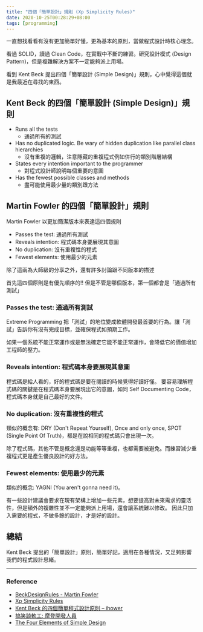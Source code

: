 ```yaml
---
title: "四個「簡單設計」規則 (Xp Simplicity Rules)"
date: 2020-10-25T00:28:29+08:00
tags: [programming]
---
```


一直想找看看有沒有更加簡單好懂，更為基本的原則，當做程式設計時核心理念。

看過 SOLID，讀過 Clean Code，在實戰中不斷的練習。研究設計模式 (Design Pattern)，但是複雜解決方案不一定能夠派上用場。

看到 Kent Beck 提出四個「簡單設計 (Simple Design)」規則，心中覺得這個就是我最近在尋找的東西。

## Kent Beck 的四個「簡單設計 (Simple Design)」規則

- Runs all the tests
    - 通過所有的測試
- Has no duplicated logic. Be wary of hidden duplication like parallel class hierarchies
    - 沒有重複的邏輯，注意隱藏的重複程式例如併行的類別階層結構
- States every intention important to the programmer
    - 對程式設計師說明每個重要的意圖
- Has the fewest possible classes and methods
    - 盡可能使用最少量的類別跟方法

## Martin Fowler 的四個「簡單設計」規則

Martin Fowler 以更加簡潔版本來表達這四個規則

- Passes the test: 通過所有測試
- Reveals intention: 程式碼本身要展現其意圖
- No duplication: 沒有重複性的程式
- Fewest elements: 使用最少的元素

除了這兩為大師級的分享之外，還有許多討論跟不同版本的描述

首先這四個原則是有優先順序的!! 但是不管是哪個版本，第一個都會是「通過所有測試」

### Passes the test: 通過所有測試

Extreme Programming 把「測試」的地位變成軟體開發最首要的行為。讓「測試」告訴你有沒有完成目標，並確保程式如預期工作。

如果一個系統不能正常運作或是無法確定它能不能正常運作，會降低它的價值增加工程師的壓力。

### Reveals intention: 程式碼本身要展現其意圖

程式碼是給人看的，好的程式碼是要在閱讀的時候覺得好讀好懂。
要容易理解程式碼的關鍵是在程式碼本身要展現出它的意圖，如同 Self Documenting Code，程式碼本身就是自己最好的文件。

### No duplication: 沒有重複性的程式

類似的概念有: DRY (Don't Repeat Yourself), Once and only once, SPOT (Single Point Of Truth)，都是在說相同的程式碼只會出現一次。

除了程式碼，其他不管是概念還是功能等等重複，也都需要被避免。而練習減少重複程式更是產生優良設計的好方法。

### Fewest elements: 使用最少的元素

類似的概念: YAGNI (You aren't gonna need it)。

有一些設計建議會要求在現有架構上增加一些元素，想要提高對未來需求的靈活性，但是額外的複雜性並不一定能夠派上用場，還會讓系統難以修改。
因此只加入需要的程式，不做多餘的設計，才是好的設計。


## 總結

Kent Beck 提出的「簡單設計」原則，簡單好記，適用在各種情況，又足夠影響我們的程式設計思緒。

---

### Reference

- [BeckDesignRules - Martin Fowler](https://martinfowler.com/bliki/BeckDesignRules.html)
- [Xp Simplicity Rules](http://wiki.c2.com/?XpSimplicityRules)
- [Kent Beck 的四個簡單程式設計原則 – ihower](https://ihower.tw/blog/archives/7181)
- [搞笑談軟工: 摩登開發人員](http://teddy-chen-tw.blogspot.com/2016/09/blog-post_12.html)
- [The Four Elements of Simple Design](https://blog.jbrains.ca/permalink/the-four-elements-of-simple-design)

